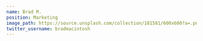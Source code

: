 ```yaml
---
name: Brad M.
position: Marketing
image_path: https://source.unsplash.com/collection/181581/600x600?a=.png
twitter_username: bradmacintosh
---
```

